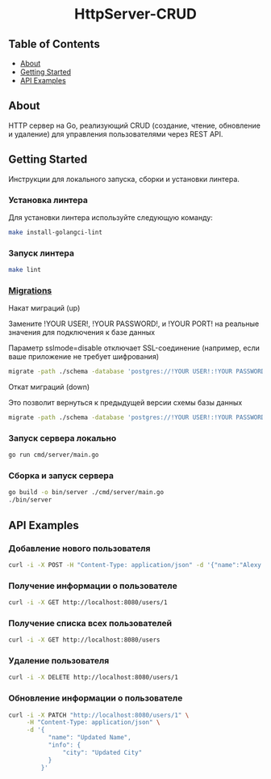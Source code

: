 <h1 align="center">HttpServer-CRUD</h1>

## Table of Contents

- [About](#about)
- [Getting Started](#getting_started)
- [API Examples](#api_examples)

## About <a name = "about"></a>

HTTP сервер на Go, реализующий CRUD (создание, чтение, обновление и удаление) для управления пользователями через REST API.

## Getting Started <a name = "getting_started"></a>

Инструкции для локального запуска, сборки и установки линтера.

### Установка линтера

Для установки линтера используйте следующую команду:

```bash
make install-golangci-lint
```

### Запуск линтера

```bash
make lint
```
### [Migrations](https://github.com/golang-migrate/migrate)
Накат миграций (up)

Замените !YOUR USER!, !YOUR PASSWORD!, и !YOUR PORT! на реальные значения для подключения к базе данных

Параметр sslmode=disable отключает SSL-соединение (например, если ваше приложение не требует шифрования)

```bash
migrate -path ./schema -database 'postgres://!YOUR USER!:!YOUR PASSWORD!@localhost:!YOUR PORT!/postgres?sslmode=disable' up
```
Откат миграций (down)

Это позволит вернуться к предыдущей версии схемы базы данных

```bash
migrate -path ./schema -database 'postgres://!YOUR USER!:!YOUR PASSWORD!@localhost:!YOUR PORT!/postgres?sslmode=disable' down
```

### Запуск сервера локально

```bash
go run cmd/server/main.go
```

### Сборка и запуск сервера

```bash
go build -o bin/server ./cmd/server/main.go
./bin/server
```

## API Examples <a name = "api_examples"></a>

### Добавление нового пользователя

```bash
curl -i -X POST -H "Content-Type: application/json" -d '{"name":"Alexy Laiho","age":41,"email":"alexycobhc@example.com","info":{"street":"123 Main St","city":"Anytown"}}' http://localhost:8080/users/createuser
```

### Получение информации о пользователе

```bash
curl -i -X GET http://localhost:8080/users/1
```

### Получение списка всех пользователей

```bash
curl -i -X GET http://localhost:8080/users
```

### Удаление пользователя

```bash
curl -i -X DELETE http://localhost:8080/users/1
```

### Обновление информации о пользователе

```bash
curl -i -X PATCH "http://localhost:8080/users/1" \
     -H "Content-Type: application/json" \
     -d '{
           "name": "Updated Name",
           "info": {
               "city": "Updated City"
           }
         }'
```
